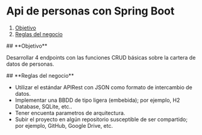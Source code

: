 # Api de personas con Spring Boot

1. [Objetivo](#objetivo)
2. [Reglas del negocio](#regla)

<a name="objetivo"/>
## **Objetivo**

Desarrollar 4 endpoints con las funciones CRUD básicas sobre la cartera de datos de personas.

<a name="regla"/>
## **Reglas del negocio**

- Utilizar el estándar APIRest con JSON como formato de intercambio de datos.
- Implementar una BBDD de tipo ligera (embebida); por ejemplo, H2 Database, SQLite, etc..
- Tener encuenta parametros de arquitectura.
- Subir el proyecto en algún repositorio susceptible de ser compartido; por ejemplo, GitHub, Google Drive, etc.
